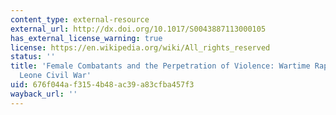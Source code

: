 ```yaml
---
content_type: external-resource
external_url: http://dx.doi.org/10.1017/S0043887113000105
has_external_license_warning: true
license: https://en.wikipedia.org/wiki/All_rights_reserved
status: ''
title: 'Female Combatants and the Perpetration of Violence: Wartime Rape in the Sierra
  Leone Civil War'
uid: 676f044a-f315-4b48-ac39-a83cfba457f3
wayback_url: ''
---
```

